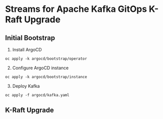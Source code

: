 # Streams for Apache Kafka GitOps K-Raft Upgrade

## Initial Bootstrap

1. Install ArgoCD

```
oc apply -k argocd/bootstrap/operator
```

2. Configure ArgoCD instance

```
oc apply -k argocd/bootstrap/instance
```

3. Deploy Kafka

```
oc apply -f argocd/kafka.yaml
```

## K-Raft Upgrade

